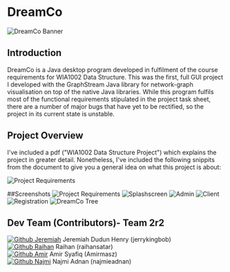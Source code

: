 # DreamCo
![DreamCo Banner](https://github.com/jerrykingbob/DreamCo/blob/master/Dreamco%20Banner.png?raw=true)


## Introduction
DreamCo is a Java desktop program developed in fulfilment of the course requirements for WIA1002 Data Structure. This was the first, full GUI project I developed with the GraphStream Java library for network-graph visualisation on top of the native Java libraries. While this program fulfils most of the functional requirements stipulated in the project task sheet, there are a number of major bugs that have yet to be rectified, so the project in its current state is unstable.

## Project Overview
I've included a pdf ("WIA1002 Data Structure Project") which explains the project in greater detail. Nonetheless, I've included the following snippits from the document to give you a general idea on what this project is about:

![Project Requirements](https://raw.githubusercontent.com/jerrykingbob/DreamCo/master/Project%20Requirements.png)

##Screenshots
![Project Requirements](https://raw.githubusercontent.com/jerrykingbob/DreamCo/master/Project%20Requirements.png)
![Splashscreen](https://raw.githubusercontent.com/jerrykingbob/DreamCo/master/ad.png)
![Admin](https://raw.githubusercontent.com/jerrykingbob/DreamCo/master/dreamco.png)
![Client](https://raw.githubusercontent.com/jerrykingbob/DreamCo/master/client.png)
![Registration](https://raw.githubusercontent.com/jerrykingbob/DreamCo/master/register%20client.png)
![DreamCo Tree](https://raw.githubusercontent.com/jerrykingbob/DreamCo/master/Scammer%20Tree.png)

## Dev Team (Contributors)- Team 2r2
<a href="https://github.com/jerrykingbob">![Github Jeremiah](https://img.shields.io/badge/GitHub-100000?style=for-the-badge&logo=github&logoColor=white)</a> Jeremiah Dudun Henry (jerrykingbob)
<br><a href="https://github.com/Raihansatar">![Github Raihan](https://img.shields.io/badge/GitHub-100000?style=for-the-badge&logo=github&logoColor=white)</a> Raihan (raihansatar)
<br><a href="https://github.com/Amirmasz">![Github Amir](https://img.shields.io/badge/GitHub-100000?style=for-the-badge&logo=github&logoColor=white)</a> Amir Syafiq (Amirmasz)
<br><a href="https://github.com/najmieadnan">![Github Najmi](https://img.shields.io/badge/GitHub-100000?style=for-the-badge&logo=github&logoColor=white)</a> Najmi Adnan (najmieadnan)
